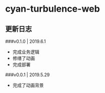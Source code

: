 # cyan-turbulence-web

## 更新日志

###v0.1.0 | 2019.6.1

- 完成业务逻辑
- 修缮了动画
- 完成部署

###v0.0.1 | 2019.5.29

- 完成了动画背景